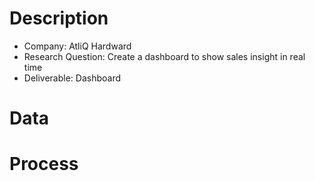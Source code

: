 # Description
* Company: AtliQ Hardward
* Research Question: Create a dashboard to show sales insight in real time
* Deliverable: Dashboard

# Data


# Process
